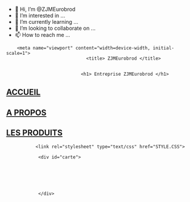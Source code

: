 - 👋 Hi, I’m @ZJMEurobrod
- 👀 I’m interested in ...
- 🌱 I’m currently learning ...
- 💞️ I’m looking to collaborate on ...
- 📫 How to reach me ...

<!---
ZJMEurobrod/ZJMEurobrod is a ✨ special ✨ repository because its `README.md` (this file) appears on your GitHub profile.
You can click the Preview link to take a look at your changes.
--->
<!DOCTYPE html>

<html>

<head>
	                 <meta charset="utf-8">

	    <meta name="viewport" content="width=device-width, initial-scale=1">
	                              <title> ZJMEurobrod </title>


	                            <h1> Entreprise ZJMEurobrod </h1>
 <a href="tuto.html">  <h2> ACCUEIL </h2></a>
   <a href="tuto1.html"> <h2> A PROPOS </h2></a>
     <a href="tuto2.html"><h2> LES PRODUITS </h2></a>


       
                        

	
	           <link rel="stylesheet" type="text/css" href="STYLE.CSS">
</head>

<body>


                <div id="carte">






                </div>
